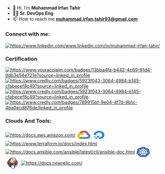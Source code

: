 - 👋 Hi, I’m **Muhammad Irfan Tahir**
- :man_office_worker: **Sr. DevOps Eng**
- 📫 How to reach me **muhammad.irfan.tahir93@gmail.com**

<h3 align="left">Connect with me:</h3>
<p align="left">
<a href="https://www.linkedin.com/in/muhammad-irfan-tahir/" target="blank"><img align="center" src="https://cdn.jsdelivr.net/npm/simple-icons@3.0.1/icons/linkedin.svg" alt="https://www.linkedin.com/www.linkedin.com/in/muhammad-irfan-tahir/" height="30" width="40" /></a>
</p>

<h3 align="left">Certification</h3>
<p align="left">
<a href="https://www.youracclaim.com/badges/13bba4fa-b442-4c69-91d4-9db3e54e721e?source=linked_in_profile" target="blank"><img align="center" src="https://images.credly.com/size/340x340/images/99289602-861e-4929-8277-773e63a2fa6f/image.png" alt="https://www.youracclaim.com/badges/13bba4fa-b442-4c69-91d4-9db3e54e721e?source=linked_in_profile" height="80" width="80" /></a><a href="https://www.credly.com/badges/5923f043-3064-4984-b145-cfabecef8c49?source=linked_in_profile" target="blank"><img align="center" src="https://images.credly.com/size/340x340/images/0e284c3f-5164-4b21-8660-0d84737941bc/image.png" alt="https://www.credly.com/badges/5923f043-3064-4984-b145-cfabecef8c49?source=linked_in_profile" height="80" width="80" /></a>
<a href="https://www.credly.com/badges/9f427bf7-bd7b-4e81-a8ad-14ca27d61b22" target="blank"><img align="center" src="https://images.credly.com/size/340x340/images/b9feab85-1a43-4f6c-99a5-631b88d5461b/image.png" alt="https://www.credly.com/badges/5923f043-3064-4984-b145-cfabecef8c49?source=linked_in_profile" height="80" width="80" /></a> <a href="https://www.credly.com/badges/789915bf-9e04-4f7d-9b1c-4ba0ecd876de/linked_in_profile" target="blank"><img align="center" src="https://images.credly.com/size/340x340/images/bd31ef42-d460-493e-8503-39592aaf0458/image.png" alt="https://www.credly.com/badges/789915bf-9e04-4f7d-9b1c-4ba0ecd876de/linked_in_profile" height="80" width="80" /></a>
</p>

<h3 align="left">Clouds And Tools:</h3>
<p align="left">
<a href="https://docs.aws.amazon.com/" target="blank"><img align="center" src="https://cdn.jsdelivr.net/npm/simple-icons@3.0.1/icons/amazonaws.svg" alt="https://docs.aws.amazon.com/" height="30" width="40" /></a> <a href="https://cloud.google.com/docs" target="blank"><img align="center" src="https://github.com/devicons/devicon/blob/master/icons/googlecloud/googlecloud-original.svg" alt="https://cloud.google.com/docs" height="35" width="45" /></a> <a href="https://docs.digitalocean.com/" target="blank"><img align="center" src="https://github.com/devicons/devicon/blob/master/icons/digitalocean/digitalocean-original.svg" alt="https://docs.digitalocean.com/" height="35" width="45" /></a> <a href="https://www.terraform.io/docs/index.html" target="blank"><img align="center" src="https://cdn.jsdelivr.net/npm/simple-icons@3.0.1/icons/terraform.svg" alt="https://www.terraform.io/docs/index.html" height="30" width="40" /></a> <a href="https://docs.ansible.com/ansible/latest/cli/ansible-doc.html" target="blank"><img align="center" src="https://cdn.jsdelivr.net/npm/simple-icons@5.10.0/icons/ansible.svg" alt="https://docs.ansible.com/ansible/latest/cli/ansible-doc.html" height="30" width="40" /></a> <a href="https://kubernetes.io/docs/home/" target="blank"><img align="center" src="https://github.com/devicons/devicon/blob/master/icons/kubernetes/kubernetes-plain.svg" alt="https://kubernetes.io/docs/home/" height="35" width="45" /></a> <a href="https://www.jenkins.io/doc/" target="blank"><img align="center" src="https://github.com/devicons/devicon/blob/master/icons/jenkins/jenkins-original.svg" alt="https://www.jenkins.io/doc/" height="35" width="45" /></a> <a href="https://docs.newrelic.com/" target="blank"><img align="center" src="https://cdn.jsdelivr.net/npm/simple-icons@5.10.0/icons/newrelic.svg" alt="https://docs.newrelic.com/" height="30" width="40" /></a>
<!---
Muhammad-Irfan324/Muhammad-Irfan324 is a ✨ special ✨ repository because its `README.md` (this file) appears on your GitHub profile.
You can click the Preview link to take a look at your changes.
--->
